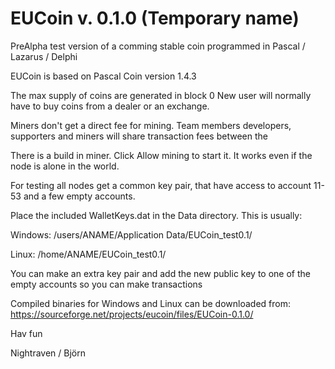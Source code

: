 # EUCoin v. 0.1.0 (Temporary name)

PreAlpha test version of a comming stable coin programmed in Pascal / Lazarus / Delphi

EUCoin is based on Pascal Coin version 1.4.3

The max supply of coins are generated in block 0
New user will normally have to buy coins from a dealer or an exchange.

Miners don't get a direct fee for mining. Team members developers, supporters and miners will share transaction fees between the 

There is a build in miner. Click Allow mining to start it. It works even if the node is alone in the world.

For testing all nodes get a common key pair, that have access to account 11-53 and a few empty accounts.

Place the included WalletKeys.dat in the Data directory. This is usually:

Windows:
/users/ANAME/Application Data/EUCoin_test0.1/

Linux:
/home/ANAME/EUCoin_test0.1/

You can make an extra key pair and add the new public key to one of the empty accounts so you can make transactions

Compiled binaries for Windows and Linux can be downloaded from:
https://sourceforge.net/projects/eucoin/files/EUCoin-0.1.0/

Hav fun

Nightraven / Björn
